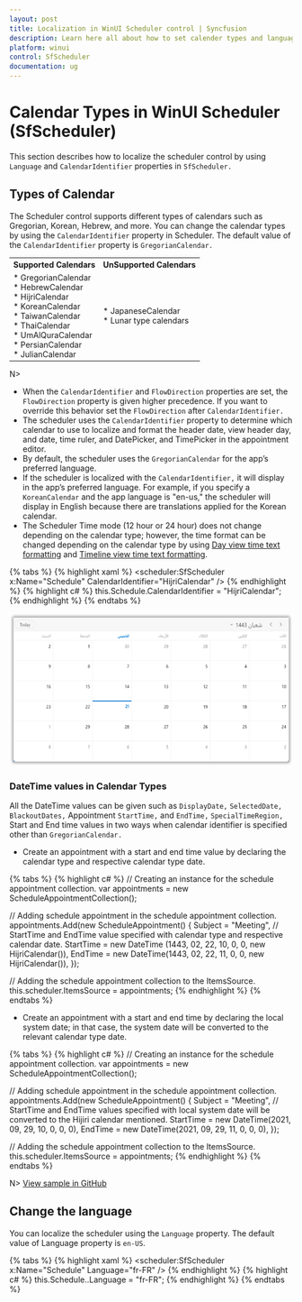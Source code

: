 ```yaml
---
layout: post
title: Localization in WinUI Scheduler control | Syncfusion
description: Learn here all about how to set calender types and language to localize the scheduler (SfScheduler) control, its elements, and more.
platform: winui
control: SfScheduler
documentation: ug
---
```


# Calendar Types in WinUI Scheduler (SfScheduler)
This section describes how to localize the scheduler control by using `Language` and `CalendarIdentifier` properties in `SfScheduler.`

## Types of Calendar
The Scheduler control supports different types of calendars such as Gregorian, Korean, Hebrew, and more. You can change the calendar types by using the `CalendarIdentifier` property in Scheduler. The default value of the `CalendarIdentifier` property is `GregorianCalendar.`

<table>
<tr>
<th>Supported Calendars</th>
<th>UnSupported Calendars</th>
</tr>
<tr>

<td>
* GregorianCalendar<br>
* HebrewCalendar<br>
* HijriCalendar<br>
* KoreanCalendar<br>
* TaiwanCalendar<br>
* ThaiCalendar<br>
* UmAlQuraCalendar<br>
* PersianCalendar<br>
* JulianCalendar<br>
</td>

<td>
* JapaneseCalendar<br>
* Lunar type calendars<br>
</td>
</tr>
</table>

N> 
* When the `CalendarIdentifier` and `FlowDirection` properties are set, the `FlowDirection` property is given higher precedence. If you want to override this behavior set the `FlowDirection` after `CalendarIdentifier.`
* The scheduler uses the `CalendarIdentifier` property to determine which calendar to use to localize and format the header date, view header day, and date, time ruler, and DatePicker, and TimePicker in the appointment editor.
* By default, the scheduler uses the `GregorianCalendar` for the app’s preferred language.
* If the scheduler is localized with the `CalendarIdentifier,` it will display in the app’s preferred language. For example, if you specify a `KoreanCalendar` and the app language is "en-us," the scheduler will display in English because there are translations applied for the Korean calendar.
* The Scheduler Time mode (12 hour or 24 hour) does not change depending on the calendar type; however, the time format can be changed depending on the calendar type by using [Day view time text formatting](https://help.syncfusion.com/winui/scheduler/day-week-views#time-ruler-text-formatting) and [Timeline view time text formatting](https://help.syncfusion.com/winui/scheduler/timeline-views#time-ruler-text-formatting).

{% tabs %}
{% highlight xaml %}
<scheduler:SfScheduler x:Name="Schedule"
                       CalendarIdentifier="HijriCalendar" />
{% endhighlight %}
{% highlight c# %}
this.Schedule.CalendarIdentifier = "HijriCalendar";
{% endhighlight %}
{% endtabs %}

![Calendar types in WinUI scheduer](Localization_Images/Calendar-type.png)

### DateTime values in Calendar Types
All the DateTime values can be given such as `DisplayDate,` `SelectedDate,` `BlackoutDates,` Appointment `StartTime,` and `EndTime,` `SpecialTimeRegion,` Start and End time values in two ways when calendar identifier is specified other than `GregorianCalendar.`

* Create an appointment with a start and end time value by declaring the calendar type and respective calendar type date.

{% tabs %}
{% highlight c# %}
// Creating an instance for the schedule appointment collection.
var appointments = new ScheduleAppointmentCollection();

// Adding schedule appointment in the schedule appointment collection.
appointments.Add(new ScheduleAppointment()
{
   Subject = "Meeting",
   // StartTime and EndTime value specified with calendar type and respective calendar date.
   StartTime = new DateTime (1443, 02, 22, 10, 0, 0, new HijriCalendar()),
   EndTime = new DateTime(1443, 02, 22, 11, 0, 0, new HijriCalendar()),
});

// Adding the schedule appointment collection to the ItemsSource.
this.scheduler.ItemsSource = appointments;
{% endhighlight %}
{% endtabs %}

* Create an appointment with a start and end time by declaring the local system date; in that case, the system date will be converted to the relevant calendar type date.

{% tabs %}
{% highlight c# %}
// Creating an instance for the schedule appointment collection.
var appointments = new ScheduleAppointmentCollection();

// Adding schedule appointment in the schedule appointment collection.
appointments.Add(new ScheduleAppointment()
{
   Subject = "Meeting",
  // StartTime and EndTime values specified with local system date will be converted to the Hijiri calendar mentioned.
   StartTime = new DateTime(2021, 09, 29, 10, 0, 0, 0),
   EndTime = new DateTime(2021, 09, 29, 11, 0, 0, 0),
});

// Adding the schedule appointment collection to the ItemsSource.
this.scheduler.ItemsSource = appointments;
{% endhighlight %}
{% endtabs %}

N> [View sample in GitHub](https://github.com/SyncfusionExamples/WinUI-Scheduler-Examples/tree/main/CalendarTypes)

## Change the language
You can localize the scheduler using the `Language` property. The default value of Language property is `en-US`.

{% tabs %}
{% highlight xaml %}
<scheduler:SfScheduler x:Name="Schedule"
                       Language="fr-FR" />
{% endhighlight %}
{% highlight c# %}
this.Schedule..Language = "fr-FR";
{% endhighlight %}
{% endtabs %}